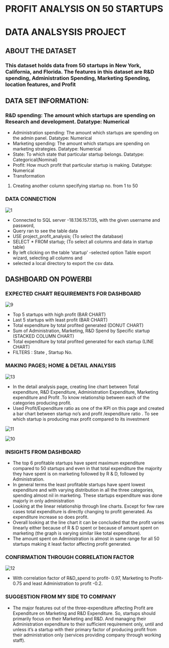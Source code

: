 # PROFIT ANALYSIS ON 50 STARTUPS
# DATA ANALSYSIS PROJECT 

## ABOUT THE DATASET


### This dataset holds data from 50 startups in New York, California, and Florida. The features in this dataset are R&D spending, Administration Spending, Marketing Spending, location features, and Profit

## DATA SET INFORMATION:

### R&D spending: The amount which startups are spending on Research and development. Datatype: Numerical
- Administration spending: The amount which startups are spending on the admin panel. Datatype: Numerical
- Marketing spending: The amount which startups are spending on marketing strategies. Datatype: Numerical
- State: To which state that particular startup belongs. Datatype: Categorical(Nominal)
- Profit: How much profit that particular startup is making. Datatype: Numerical
- Transformation
1. Creating another column specifying startup no. from 1 to 50

### DATA CONNECTION

![1](https://github.com/shivakumar313/profit_analysis_50-Startups/assets/137754963/73748e5e-467b-4afc-b6a2-4ad4d8d984bf)

- Connected to SQL server -18.136.157.135, with the given username and password,
- Query ran to see the table data
- USE project_profit_analysis; (To select the database)
- SELECT * FROM startup; (To select all columns and data in startup table)
- By left clicking on the table ‘startup’ -selected option Table export wizard, selecting all columns and
- selected a local directory to export the csv data.

## DASHBOARD ON POWERBI 

### EXPECTED CHART REQUIREMENTS FOR DASHBOARD

![9](https://github.com/shivakumar313/profit_analysis_50-Startups/assets/137754963/a0e7d361-5060-49e5-b88c-c3f3dbc8fdab)

- Top 5 startups with high profit (BAR CHART)
- Last 5 startups with least profit  (BAR CHART)
- Total expenditure by total profited generated (DONUT CHART)
 - Sum of Administration, Marketing, R&D Spend by Specific startup (STACKED COLUMN CHART)
- Total expenditure by total profited generated for each startup (LINE CHART)
- FILTERS :   State , Startup No.

### MAKING PAGES; HOME & DETAIL ANALYSIS
![13](https://github.com/shivakumar313/profit_analysis_50-Startups/assets/137754963/e89c7068-e70f-40ea-84b9-23ff1050d1a0)

- In the detail analysis page, creating line chart between Total expenditure, R&D Expenditure, Administration Expenditure, Marketing expenditure and Profit .To know relationship between each of the categories producing profit.
- Used Profit/Expenditure ratio as one of the KPI on this page and created a bar chart between startup no’s and profit /expenditure ratio . To see which startup is producing max profit compared to its investment

![11](https://github.com/shivakumar313/profit_analysis_50-Startups/assets/137754963/658488ff-8adb-4834-b1db-f1cc481355d8)

![10](https://github.com/shivakumar313/profit_analysis_50-Startups/assets/137754963/3512dc71-24d6-4768-986e-db2c221aba56)


### INSIGHTS FROM DASHBOARD


- The top 6 profitable startups have spent maximum expenditure compared to 50 startups and even in that total expenditure the majority they have spent is on marketing followed by R & D, followed by Administration.
- In general terms the least profitable startups have spent lowest expenditure and with varying distribution in all the three categories, spending almost nil in marketing. These startups expenditure was done majorly in only administration  
- Looking at the linear relationship through line charts. Except for few rare cases total expenditure is directly changing to profit generated. As expenditure increase so does profit.
- Overall looking at the line chart it can be concluded that the profit varies linearly either because of R & D spent or because of amount spent on marketing (the graph is varying similar like total expenditure).
- The amount spent on Administration is almost in same range for all 50 startups making it least factor affecting profit generated.


### CONFIRMATION THROUGH CORRELATION FACTOR

![12](https://github.com/shivakumar313/profit_analysis_50-Startups/assets/137754963/e2c1f1fa-4e23-4acb-936a-0491cd0889de)
- With correlation factor of R&D_spend to profit- 0.97, Marketing to Profit-0.75 and least Administration to profit -0.2.



### SUGGESTION FROM MY SIDE TO COMPANY 

- The major features out of the three-expenditure affecting Profit are Expenditure on Marketing and R&D Expenditure. So, startups should primarily focus on their Marketing and R&D. And managing their Administration expenditure to their sufficient requirement only, until and unless it’s a startup with their primary factor of producing profit from their administration only (services providing company through working staff).






